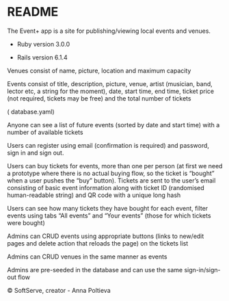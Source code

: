 # README
The Event+ app is a site for publishing/viewing local events
and venues.

* Ruby version 3.0.0

* Rails version 6.1.4

Venues consist of name, picture, location and maximum capacity

Events consist of title, description, picture, venue, artist (musician, band, lector etc, a string for the moment), date, start time, end time, ticket price (not required, tickets may be free) and the total number of tickets

( database.yaml)


Anyone can see a list of future events (sorted by date and start time) with a number of available tickets

Users can register using email (confirmation is required) and password, sign in and sign out.


Users can buy tickets for events, more than one per person (at first we need a prototype where there is no actual buying flow, so the ticket is “bought” when a user pushes the “buy” button). Tickets are sent to the user’s email consisting of basic event information along with ticket ID (randomised human-readable string) and QR code with a unique long hash

Users can see how many tickets they have bought for each event, filter events using tabs “All events” and “Your events” (those for which tickets were bought)

Admins can CRUD events using appropriate buttons (links to new/edit pages and delete action that reloads the page) on the tickets list

Admins can CRUD venues in the same manner as events

Admins are pre-seeded in the database and can use the same sign-in/sign-out flow

© SoftServe, creator - Anna Poltieva